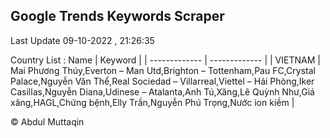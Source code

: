 

## Google Trends Keywords Scraper 
 
Last Update 09-10-2022 , 21:26:35

Country List :
 Name  | Keyword |
| ------------- | ------------- |
| VIETNAM | Mai Phương Thúy,Everton – Man Utd,Brighton – Tottenham,Pau FC,Crystal Palace,Nguyễn Văn Thể,Real Sociedad – Villarreal,Viettel – Hải Phòng,Iker Casillas,Nguyễn Diana,Udinese – Atalanta,Anh Tú,Xăng,Lê Quỳnh Như,Giá xăng,HAGL,Chứng bệnh,Elly Trần,Nguyễn Phú Trọng,Nước ion kiềm |



© Abdul Muttaqin 

